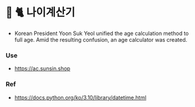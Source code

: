 # 💾 🐈 나이계산기
- Korean President Yoon Suk Yeol unified the age calculation method to full age. Amid the resulting confusion, an age calculator was created.

### Use
- https://ac.sunsin.shop

### Ref
- https://docs.python.org/ko/3.10/library/datetime.html
